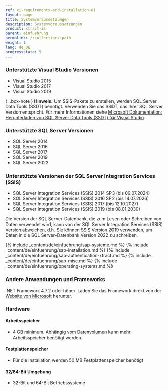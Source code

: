 ```yaml
---
ref: xi-requirements-and-installation-01
layout: page
title: Systemvoraussetzungen
description: Systemvoraussetzungen
product: xtract-is
parent: einfuehrung
permalink: /:collection/:path
weight: 1
lang: de_DE
progressstate: 5
---
```


### Unterstützte Visual Studio Versionen  	

- Visual Studio 2015
- Visual Studio 2017
- Visual Studio 2019

{: .box-note }
**Hinweis:** Um SSIS-Pakete zu erstellen, werden SQL Server Data Tools (SSDT) benötigt. 
Verwenden Sie das SSDT, das Ihrer SQL Server Version entspricht. 
Für mehr Informationen siehe [Microsoft Dokumentation: Herunterladen von SQL Server Data Tools (SSDT) für Visual Studio](https://docs.microsoft.com/de-de/sql/ssdt/download-sql-server-data-tools-ssdt?view=sql-server-ver15).


### Unterstützte SQL Server Versionen  	

- SQL Server 2014 
- SQL Server 2016
- SQL Server 2017
- SQL Server 2019
- SQL Server 2022

### Unterstützte Versionen der SQL Server Integration Services (SSIS)
 	
- SQL Server Integration Services (SSIS) 2014 SP3 (bis 09.07.2024)
- SQL Server Integration Services (SSIS) 2016 SP2 (bis 14.07.2026)
- SQL Server Integration Services (SSIS) 2017 (bis 12.10.2027)
- SQL Server Integration Services (SSIS) 2019 (bis 08.01.2030)

Die Version der SQL Server-Datenbank, die zum Lesen oder Schreiben von Daten verwendet wird, kann von der SQL Server Integration Services (SSIS) Version abweichen, d.h. Sie können SSIS Version 2019 verwenden, um Daten in die SQL Server-Datenbank Version 2022 zu schreiben.

{% include _content/de/einfuehrung/sap-systeme.md %} 
{% include _content/de/einfuehrung/sap-installation.md %} 
{% include _content/de/einfuehrung/sap-authentication-xtract.md %}
{% include _content/de/einfuehrung/sap-misc.md %}
{% include _content/de/einfuehrung/operating-systems.md %}

### Andere Anwendungen und Frameworks
 	
.NET Framework 4.7.2 oder höher. Laden Sie das Framework direkt von der [Website von Microsoft](https://support.microsoft.com/en-us/help/4054530/microsoft-net-framework-4-7-2-offline-installer-for-windows) herunter.

### Hardware

#### Arbeitsspeicher
 	
- 4 GB minimum. Abhängig vom Datenvolumen kann mehr Arbeitsspeicher benötigt werden.

#### Festplattenspeicher
 	
- Für die Installation werden 50 MB Festplattenspeicher benötigt

#### 32/64-Bit Umgebung
 	
- 32-Bit und 64-Bit Betriebssysteme

